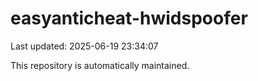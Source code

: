 # easyanticheat-hwidspoofer

Last updated: 2025-06-19 23:34:07

This repository is automatically maintained.
